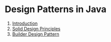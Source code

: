 # Design Patterns in Java

1. [Introduction](./notes/pages/Introduction.md)
2. [Solid Design Principles](./notes/pages/solid-design-principles.md)
3. [Builder Design Pattern]()
